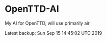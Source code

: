# OpenTTD-AI
My AI for OpenTTD, will use primarily air

Latest backup: Sun Sep 15 14:45:02 UTC 2019
